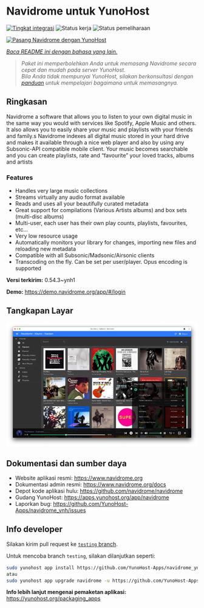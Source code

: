 <!--
N.B.: README ini dibuat secara otomatis oleh <https://github.com/YunoHost/apps/tree/master/tools/readme_generator>
Ini TIDAK boleh diedit dengan tangan.
-->

# Navidrome untuk YunoHost

[![Tingkat integrasi](https://apps.yunohost.org/badge/integration/navidrome)](https://ci-apps.yunohost.org/ci/apps/navidrome/)
![Status kerja](https://apps.yunohost.org/badge/state/navidrome)
![Status pemeliharaan](https://apps.yunohost.org/badge/maintained/navidrome)

[![Pasang Navidrome dengan YunoHost](https://install-app.yunohost.org/install-with-yunohost.svg)](https://install-app.yunohost.org/?app=navidrome)

*[Baca README ini dengan bahasa yang lain.](./ALL_README.md)*

> *Paket ini memperbolehkan Anda untuk memasang Navidrome secara cepat dan mudah pada server YunoHost.*  
> *Bila Anda tidak mempunyai YunoHost, silakan berkonsultasi dengan [panduan](https://yunohost.org/install) untuk mempelajari bagaimana untuk memasangnya.*

## Ringkasan

Navidrome a software that allows you to listen to your own digital music in the same way you would with services like Spotify, Apple Music and others. It also allows you to easily share your music and playlists with your friends and family.s
Navidrome indexes all digital music stored in your hard drive and makes it available through a nice web player and also by using any Subsonic-API compatible mobile client. Your music becomes searchable and you can create playlists, rate and “favourite” your loved tracks, albums and artists

### Features

- Handles very large music collections
- Streams virtually any audio format available
- Reads and uses all your beautifully curated metadata
- Great support for compilations (Various Artists albums) and box sets (multi-disc albums)
- Multi-user, each user has their own play counts, playlists, favourites, etc...
- Very low resource usage
- Automatically monitors your library for changes, importing new files and reloading new metadata
- Compatible with all Subsonic/Madsonic/Airsonic clients
- Transcoding on the fly. Can be set per user/player. Opus encoding is supported


**Versi terkirim:** 0.54.3~ynh1

**Demo:** <https://demo.navidrome.org/app/#/login>

## Tangkapan Layar

![Tangkapan Layar pada Navidrome](./doc/screenshots/ss-desktop-player.png)

## Dokumentasi dan sumber daya

- Website aplikasi resmi: <https://www.navidrome.org>
- Dokumentasi admin resmi: <https://www.navidrome.org/docs>
- Depot kode aplikasi hulu: <https://github.com/navidrome/navidrome>
- Gudang YunoHost: <https://apps.yunohost.org/app/navidrome>
- Laporkan bug: <https://github.com/YunoHost-Apps/navidrome_ynh/issues>

## Info developer

Silakan kirim pull request ke [`testing` branch](https://github.com/YunoHost-Apps/navidrome_ynh/tree/testing).

Untuk mencoba branch `testing`, silakan dilanjutkan seperti:

```bash
sudo yunohost app install https://github.com/YunoHost-Apps/navidrome_ynh/tree/testing --debug
atau
sudo yunohost app upgrade navidrome -u https://github.com/YunoHost-Apps/navidrome_ynh/tree/testing --debug
```

**Info lebih lanjut mengenai pemaketan aplikasi:** <https://yunohost.org/packaging_apps>
